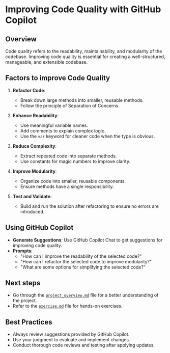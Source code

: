# Improving Code Quality with GitHub Copilot

## Overview
Code quality refers to the readability, maintainability, and modularity of the codebase. Improving code quality is essential for creating a well-structured, manageable, and extensible codebase.

## Factors to improve Code Quality

1. **Refactor Code**:
   - Break down large methods into smaller, reusable methods.
   - Follow the principle of Separation of Concerns.

2. **Enhance Readability**:
   - Use meaningful variable names.
   - Add comments to explain complex logic.
   - Use the `var` keyword for cleaner code when the type is obvious.

3. **Reduce Complexity**:
   - Extract repeated code into separate methods.
   - Use constants for magic numbers to improve clarity.

4. **Improve Modularity**:
   - Organize code into smaller, reusable components.
   - Ensure methods have a single responsibility.

5. **Test and Validate**:
   - Build and run the solution after refactoring to ensure no errors are introduced.

## Using GitHub Copilot

- **Generate Suggestions**: Use GitHub Copilot Chat to get suggestions for improving code quality.
- **Prompts**:
  - "How can I improve the readability of the selected code?"
  - "How can I refactor the selected code to improve modularity?"
  - "What are some options for simplifying the selected code?"

## Next steps

- Go through the [`project_overview.md`](../docs/project_overivew.md) file for a better understanding of the project.
- Refer to the [`exercise.md`](../docs/exercise.md) file for hands-on exercises.

## Best Practices
- Always review suggestions provided by GitHub Copilot.
- Use your judgment to evaluate and implement changes.
- Conduct thorough code reviews and testing after applying updates.